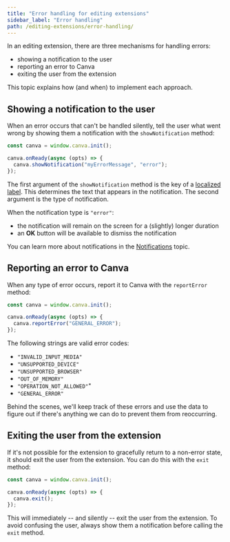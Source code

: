 ```yaml
---
title: "Error handling for editing extensions"
sidebar_label: "Error handling"
path: /editing-extensions/error-handling/
---
```


In an editing extension, there are three mechanisms for handling errors:

- showing a notification to the user
- reporting an error to Canva
- exiting the user from the extension

This topic explains how (and when) to implement each approach.

## Showing a notification to the user

When an error occurs that can't be handled silently, tell the user what went wrong by showing them a notification with the `showNotification` method:

```javascript
const canva = window.canva.init();

canva.onReady(async (opts) => {
  canva.showNotification("myErrorMessage", "error");
});
```

The first argument of the `showNotification` method is the key of a [localized label](./localization.md). This determines the text that appears in the notification. The second argument is the type of notification.

When the notification type is `"error"`:

- the notification will remain on the screen for a (slightly) longer duration
- an **OK** button will be available to dismiss the notification

You can learn more about notifications in the [Notifications](./notifications.md) topic.

## Reporting an error to Canva

When any type of error occurs, report it to Canva with the `reportError` method:

```javascript
const canva = window.canva.init();

canva.onReady(async (opts) => {
  canva.reportError("GENERAL_ERROR");
});
```

The following strings are valid error codes:

- `"INVALID_INPUT_MEDIA"`
- `"UNSUPPORTED_DEVICE"`
- `"UNSUPPORTED_BROWSER"`
- `"OUT_OF_MEMORY"`
- `"OPERATION_NOT_ALLOWED"`"
- `"GENERAL_ERROR"`

Behind the scenes, we'll keep track of these errors and use the data to figure out if there's anything we can do to prevent them from reoccurring.

## Exiting the user from the extension

If it's not possible for the extension to gracefully return to a non-error state, it should exit the user from the extension. You can do this with the `exit` method:

```javascript
const canva = window.canva.init();

canva.onReady(async (opts) => {
  canva.exit();
});
```

This will immediately -- and silently -- exit the user from the extension. To avoid confusing the user, always show them a notification before calling the `exit` method.
